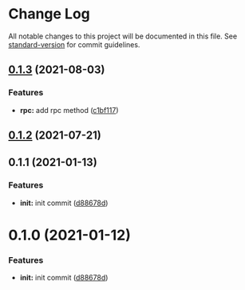 # Change Log

All notable changes to this project will be documented in this file. See [standard-version](https://github.com/conventional-changelog/standard-version) for commit guidelines.

<a name="0.1.3"></a>
## [0.1.3](http://git.hyperchain.cn/hyperchain/gosdk/compare/v0.1.2...v0.1.3) (2021-08-03)


### Features

* **rpc:** add rpc method ([c1bf117](http://git.hyperchain.cn/hyperchain/gosdk/commits/c1bf117))



<a name="0.1.2"></a>
## [0.1.2](http://git.hyperchain.cn/hyperchain/gosdk/compare/v0.1.1...v0.1.2) (2021-07-21)



<a name="0.1.1"></a>
## 0.1.1 (2021-01-13)


### Features

* **init:** init commit ([d88678d](http://git.hyperchain.cn/hyperchain/gosdk/commits/d88678d))



<a name="0.1.0"></a>
# 0.1.0 (2021-01-12)


### Features

* **init:** init commit ([d88678d](http://git.hyperchain.cn/hyperchain/gosdk/commits/d88678d))
